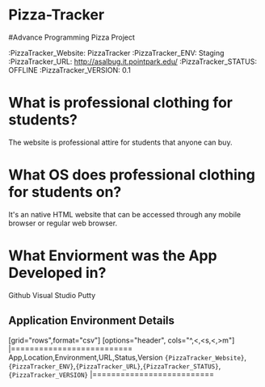 # Pizza-Tracker
#Advance Programming Pizza Project



:PizzaTracker_Website: PizzaTracker
:PizzaTracker_ENV: Staging
:PizzaTracker_URL: http://asalbug.it.pointpark.edu/
:PizzaTracker_STATUS: OFFLINE
:PizzaTracker_VERSION: 0.1

# What is professional clothing for students?
The website is professional attire for students that anyone can buy.

# What OS does professional clothing for students on?
It's an native HTML website that can be accessed through any mobile browser or regular web browser.


# What Enviorment was the App Developed in?
 Github
 Visual Studio
 Putty 





## Application Environment Details

[grid="rows",format="csv"]
[options="header", cols="^,<,<s,<,>m"]
|==========================
App,Location,Environment,URL,Status,Version
`{PizzaTracker_Website}`,`{PizzaTracker_ENV}`,`{PizzaTracker_URL}`,`{PizzaTracker_STATUS}`,`{PizzaTracker_VERSION}`
|==========================




